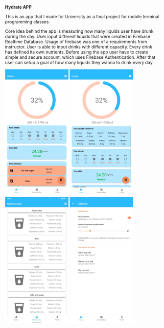**Hydrate APP**

This is an app that I made for University as a final project for mobile terminal programming classes. 

Core idea behind the app is measuring how many liquids user have drunk during the day. User input different liquids that were created in Firebase Realtime Database. Usage of firebase was one of a requirements from instructor. User is able to input drinks with different capacity. Every drink has defined its own nutrients. Before using the app user have to create simple and secure account, which uses Firebase Authentication. After that user can setup a goal of how many liquids they wanna to drink every day.

<img src="Screenshots/1.jpg" width="207" height="414">
<img src="Screenshots/2.jpg" width="207" height="414">
<img src="Screenshots/3.jpg" width="207" height="414">
<img src="Screenshots/4.jpg" width="207" height="414">
